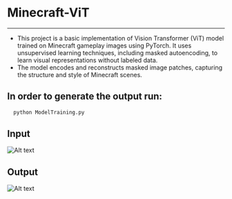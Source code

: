 
# Minecraft-ViT

---

* This project is a basic implementation of Vision Transformer (ViT) model trained on Minecraft gameplay images using PyTorch. It uses unsupervised learning techniques, including masked autoencoding, to learn visual representations without labeled data.
* The model encodes and reconstructs masked image patches, capturing the structure and style of Minecraft scenes.




## In order to generate the output run:

```bash
  python ModelTraining.py
```


## Input

![Alt text](https://github.com/user-attachments/assets/a474d057-3dec-4f80-ba5c-1f897f5e899c "Masked Input")

## Output

![Alt text](https://github.com/user-attachments/assets/8b8c973a-0d0f-4390-840e-3cd59142480c "Generated Output")
